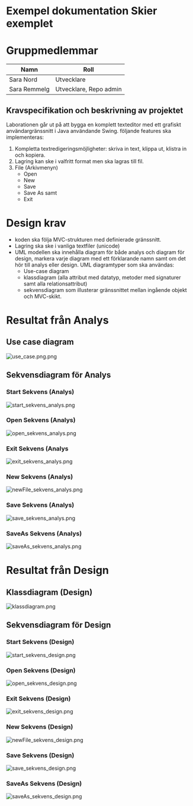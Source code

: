 # Exempel dokumentation Skier exemplet


# Gruppmedlemmar

| Namn | Roll        
| ------------- |-------------
| Sara Nord   | Utvecklare 
| Sara Remmelg    |  Utvecklare, Repo admin     
    



## Kravspecifikation och beskrivning av projektet
Laborationen går ut på att bygga en komplett texteditor med ett grafiskt användargränssnitt i Java användande Swing.
följande features ska implementeras:

1. Kompletta textredigeringsmöjligheter: skriva in text, klippa ut, klistra in och kopiera.
2. Lagring kan ske i valfritt format men ska lagras till fil.
3. File (Arkivmenyn) 
    - Open
    - New
    - Save
    - Save As samt
    - Exit


# Design krav

- koden ska följa MVC-strukturen med definierade gränssnitt.
- Lagring ska ske i vanliga textfiler (unicode)
- UML modellen ska innehålla diagram för både analys och diagram för design, markera varje diagram med ett förklarande namn samt om det hör till analys eller design. UML diagramtyper som ska användas:
    - Use-case diagram
    - klassdiagram (alla attribut med datatyp, metoder med signaturer samt alla relationsattribut) 
    - sekvensdiagram som illusterar gränssnittet mellan ingående objekt och MVC-skikt.

# Resultat från Analys
## Use case diagram
![use_case.png.png](https://github.com/sararemmelg/2023-isgc08-remmelg/blob/42ea71d49904bcfd328505ba6bdce86a314bd78b/images/use_case.png)
## Sekvensdiagram för Analys


### Start Sekvens (Analys)
![start_sekvens_analys.png](https://github.com/sararemmelg/2023-isgc08-remmelg/blob/42ea71d49904bcfd328505ba6bdce86a314bd78b/images/start_sekvens_analys.png)

### Open Sekvens (Analys)
![open_sekvens_analys.png](https://github.com/sararemmelg/2023-isgc08-remmelg/blob/42ea71d49904bcfd328505ba6bdce86a314bd78b/images/open_sekvens_analys.png)

### Exit Sekvens (Analys
![exit_sekvens_analys.png](https://github.com/sararemmelg/2023-isgc08-remmelg/blob/42ea71d49904bcfd328505ba6bdce86a314bd78b/images/exit_sekvens_analys.png)

### New Sekvens (Analys)
![newFile_sekvens_analys.png](https://github.com/sararemmelg/2023-isgc08-remmelg/blob/42ea71d49904bcfd328505ba6bdce86a314bd78b/images/newFile_sekvens_analys.png)

### Save Sekvens (Analys)
![save_sekvens_analys.png](https://github.com/sararemmelg/2023-isgc08-remmelg/blob/42ea71d49904bcfd328505ba6bdce86a314bd78b/images/save_sekvens_analys.png)

### SaveAs Sekvens (Analys)
![saveAs_sekvens_analys.png](https://github.com/sararemmelg/2023-isgc08-remmelg/blob/42ea71d49904bcfd328505ba6bdce86a314bd78b/images/saveAs_sekvens_analys.png)

# Resultat från Design

## Klassdiagram (Design)
![klassdiagram.png](https://github.com/sararemmelg/2023-isgc08-remmelg/blob/42ea71d49904bcfd328505ba6bdce86a314bd78b/images/klassdiagram.png)

## Sekvensdiagram för Design


### Start Sekvens (Design)
![start_sekvens_design.png](https://github.com/sararemmelg/2023-isgc08-remmelg/blob/42ea71d49904bcfd328505ba6bdce86a314bd78b/images/start_sekvens_design.png)

### Open Sekvens (Design)
![open_sekvens_design.png](https://github.com/sararemmelg/2023-isgc08-remmelg/blob/42ea71d49904bcfd328505ba6bdce86a314bd78b/images/open_sekvens_design.png)

### Exit Sekvens (Design)
![exit_sekvens_design.png](https://github.com/sararemmelg/2023-isgc08-remmelg/blob/42ea71d49904bcfd328505ba6bdce86a314bd78b/images/exit_sekvens_design.png)

### New Sekvens (Design)
![newFile_sekvens_design.png
](https://github.com/sararemmelg/2023-isgc08-remmelg/blob/42ea71d49904bcfd328505ba6bdce86a314bd78b/images/newFile_sekvens_design.png)

### Save Sekvens (Design)
![save_sekvens_design.png](https://github.com/sararemmelg/2023-isgc08-remmelg/blob/42ea71d49904bcfd328505ba6bdce86a314bd78b/images/save_sekvens_design.png)

### SaveAs Sekvens (Design)
![saveAs_sekvens_design.png](https://github.com/sararemmelg/2023-isgc08-remmelg/blob/42ea71d49904bcfd328505ba6bdce86a314bd78b/images/saveAs_sekvens_design.png)
